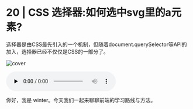 # 20 | CSS 选择器:如何选中svg里的a元素?

选择器是由CSS最先引入的一个机制，但随着document.querySelector等API的加入，选择器已经不仅仅是CSS的一部分了。

![cover](https://static001.geekbang.org/resource/image/13/c7/13b7877ec262155ae5e7e20340a46ac7.jpg)

<audio id="audio" controls="" preload="none">
    <source id="mp3" src="/mp3/20.mp3">
</audio>

你好，我是 winter。今天我们一起来聊聊前端的学习路线与方法。